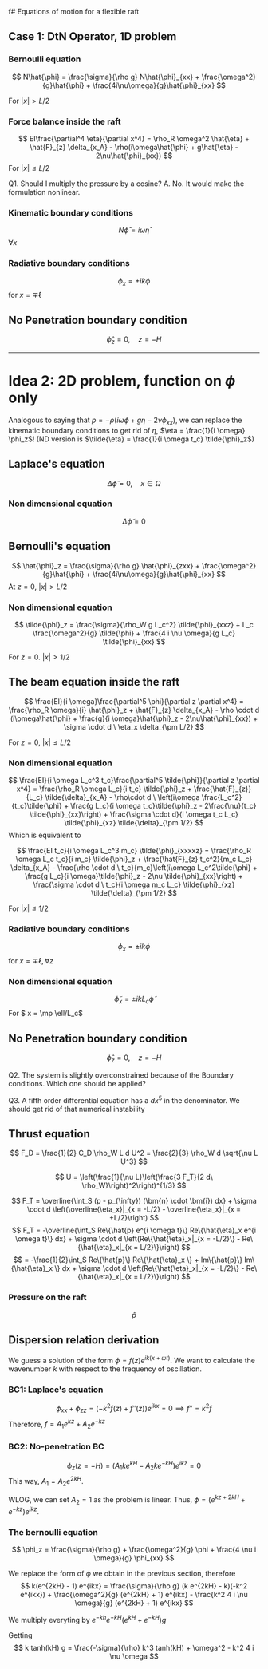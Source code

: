 f# Equations of motion for a flexible raft

## Case 1: DtN Operator, 1D problem

### Bernoulli equation
$$
N\hat{\phi} = \frac{\sigma}{\rho g} N\hat{\phi}_{xx} + \frac{\omega^2}{g}\hat{\phi} + \frac{4i\nu\omega}{g}\hat{\phi}_{xx}
$$

For $|x| > L/2$

### Force balance inside the raft
$$
EI\frac{\partial^4 \eta}{\partial x^4} = \rho_R \omega^2 \hat{\eta} + \hat{F}_{z} \delta_{x_A} - \rho(i\omega\hat{\phi} + g\hat{\eta} - 2\nu\hat{\phi}_{xx})
$$
For $|x| \leq L/2$

Q1. Should I multiply the pressure by a cosine? A. No. It would make the formulation nonlinear. 

### Kinematic boundary conditions
$$
N\hat{\phi} = i\omega\hat{\eta}
$$
$\forall x$


### Radiative boundary conditions
$$
\phi_x = \pm ik \phi
$$
for $x = \mp \ell$

## No Penetration boundary condition

$$
\hat{\phi}_z = 0, \quad z = - H
$$

---
# Idea 2: 2D problem, function on $\phi$ only

Analogous to saying that $p = -\rho (i \omega \phi + g \eta - 2 \nu \phi_{xx})$, we can replace the kinematic boundary conditions to get rid of $\eta$, $\eta = \frac{1}{i \omega} \phi_z$! (ND version is $\tilde{\eta} = \frac{1}{i \omega t_c} \tilde{\phi}_z$)

## Laplace's equation

$$
\Delta \hat{\phi} = 0, \quad x \in \Omega
$$
### Non dimensional equation
$$
\Delta \tilde{\phi} = 0
$$

## Bernoulli's equation
$$
\hat{\phi}_z = \frac{\sigma}{\rho g} \hat{\phi}_{zxx} + \frac{\omega^2}{g}\hat{\phi} + \frac{4i\nu\omega}{g}\hat{\phi}_{xx}
$$
At $z = 0$, $|x| > L/2$

### Non dimensional equation

$$
\tilde{\phi}_z = \frac{\sigma}{\rho_W g L_c^2} \tilde{\phi}_{xxz} + L_c \frac{\omega^2}{g} \tilde{\phi} + \frac{4 i \nu \omega}{g L_c} \tilde{\phi}_{xx}
$$

For $z = 0$. $|x| > 1/2$
## The beam equation inside the raft

$$
\frac{EI}{i \omega}\frac{\partial^5 \phi}{\partial z \partial x^4} = \frac{\rho_R \omega}{i} \hat{\phi}_z + \hat{F}_{z} \delta_{x_A} - \rho \cdot d (i\omega\hat{\phi} + \frac{g}{i \omega}\hat{\phi}_z - 2\nu\hat{\phi}_{xx}) + \sigma \cdot d \  \eta_x \delta_{\pm L/2}
$$

For $z = 0$, $|x| \leq L/2$

### Non dimensional equation

$$
\frac{EI}{i \omega L_c^3 t_c}\frac{\partial^5 \tilde{\phi}}{\partial z \partial x^4} = \frac{\rho_R \omega L_c}{i t_c} \tilde{\phi}_z + \frac{\hat{F}_{z}}{L_c} \tilde{\delta}_{x_A} - \rho\cdot d \ \left(i\omega \frac{L_c^2}{t_c}\tilde{\phi} + \frac{g L_c}{i \omega t_c}\tilde{\phi}_z - 2\frac{\nu}{t_c} \tilde{\phi}_{xx}\right) + \frac{\sigma \cdot d}{i \omega t_c L_c} \tilde{\phi}_{xz} \tilde{\delta}_{\pm 1/2}
$$
Which is equivalent to 

$$
\frac{EI t_c}{i \omega L_c^3 m_c} \tilde{\phi}_{xxxxz} = \frac{\rho_R \omega L_c t_c}{i m_c} \tilde{\phi}_z + \frac{\hat{F}_{z} t_c^2}{m_c L_c} \delta_{x_A} - \frac{\rho \cdot d \ t_c}{m_c}\left(i\omega L_c^2\tilde{\phi} + \frac{g L_c}{i \omega}\tilde{\phi}_z - 2\nu \tilde{\phi}_{xx}\right) + \frac{\sigma \cdot d \ t_c}{i \omega m_c L_c} \tilde{\phi}_{xz} \tilde{\delta}_{\pm 1/2}
$$

For $|x| \leq 1/2$

### Radiative boundary conditions
$$
\phi_x = \pm ik \phi
$$
for $x = \mp \ell, \forall z$

### Non dimensional equation
$$
\tilde{\phi}_x = \pm i k L_c \tilde{\phi}
$$
For $ x = \mp \ell/L_c$


## No Penetration boundary condition

$$
\hat{\phi}_z = 0, \quad z = - H
$$


Q2. The system is slightly overconstrained because of the Boundary conditions. Which one should be applied?

Q3. A fifth order differential equation has a $dx^5$ in the denominator. We should get rid of that numerical instability 

## Thrust equation

$$
F_D = \frac{1}{2} C_D \rho_W L d U^2 = \frac{2}{3} \rho_W d \sqrt{\nu L U^3}
$$

$$
U = \left(\frac{1}{\nu L}\left(\frac{3 F_T}{2 d\ \rho_W}\right)^2\right)^{1/3}
$$

$$
F_T = \overline{\int_S (p - p_{\infty}) (\bm{n} \cdot \bm{i}) dx} + \sigma \cdot d \left(\overline{\eta_x}|_{x = -L/2} - \overline{\eta_x}|_{x = +L/2}\right)
$$
$$
F_T = -\overline{\int_S Re\{\hat{p} e^{i \omega t}\} Re\{\hat{\eta}_x e^{i \omega t}\} dx} + \sigma \cdot d \left(Re\{\hat{\eta}_x|_{x = -L/2}\} - Re\{\hat{\eta}_x|_{x = L/2}\}\right)
$$
$$
 = -\frac{1}{2}\int_S Re\{\hat{p}\} Re\{\hat{\eta}_x \} + Im\{\hat{p}\} Im\{\hat{\eta}_x \} dx + \sigma \cdot d \left(Re\{\hat{\eta}_x|_{x = -L/2}\} - Re\{\hat{\eta}_x|_{x = L/2}\}\right)
$$



### Pressure on the raft

$$
\hat{p}
$$

## Dispersion relation derivation

We guess a solution of the form $\phi = f(z) e^{ik(x + \omega t)}$. We want to calculate the wavenumber $k$
with respect to the frequency of oscillation.

### BC1: Laplace's equation

$$
\phi_{xx} + \phi_{zz}  = \left( - k^2 f(z) +  f''(z)\right) e^{ikx} = 0 \implies f''= k^2 f
$$
Therefore, $f = A_1 e^{kz} + A_2 e^{-kz}$
### BC2: No-penetration BC

$$
\phi_z(z = -H) = (A_1 k e^{kH} - A_2 k e^{-kH}) e^{ikz} = 0
$$
This way, $A_1 = A_2 e^{2kH}$.

WLOG, we can set $A_2=1$ as the problem is linear. Thus, $\phi = (e^{kz + 2kH} + e^{-kz}) e^{ikz}$.

### The bernoulli equation

$$
\phi_z = \frac{\sigma}{\rho g} + \frac{\omega^2}{g} \phi + \frac{4 \nu i \omega}{g} \phi_{xx}
$$

We replace the form of $\phi$ we obtain in the previous section, therefore
$$
k(e^{2kH} - 1) e^{ikx} = \frac{\sigma}{\rho g} (k e^{2kH} - k)(-k^2 e^{ikx}) + \frac{\omega^2}{g} (e^{2kH} + 1) e^{ikx} - \frac{k^2 4 i \nu \omega}{g} (e^{2kH} + 1) e^{ikx}
$$

We multiply everyting by $e^{-kh}e^{-kH}(e^{kH} + e^{-kH}) g$

Getting
$$
k tanh(kH) g = \frac{-\sigma}{\rho} k^3 tanh(kH) + \omega^2 - k^2 4 i \nu \omega
$$

